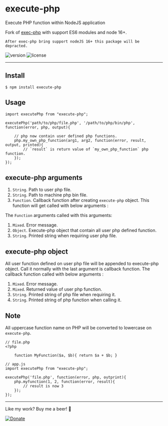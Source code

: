 execute-php
========

Execute PHP function within NodeJS application

Fork of [exec-php](https://github.com/iqbalfn/exec-php) with support ES6 modules and node 16+.

`After exec-php bring support nodeJS 16+ this package will be depracted.`

![version](https://img.shields.io/github/v/tag/jakubzasanski/execute-php?label=version)
![license](https://img.shields.io/github/license/jakubzasanski/execute-php)

---

Install
-------

    $ npm install execute-php

Usage
-----

    import executePhp from "execute-php";

    executePhp('path/to/php/file.php', '/path/to/php/bin/php', function(error, php, output){

        // php now contain user defined php functions.
        php.my_own_php_function(arg1, arg2, function(error, result, output, printed){
            // `result` is return value of `my_own_php_function` php function.
        });
    });

execute-php arguments
------------------

1. `String`. Path to user php file.
2. `String`. Path to machine php bin file.
3. `Function`. Callback function after creating `execute-php` object. This function will get called with below arguments :

The `Function` arguments called with this arguments:

1. `Mixed`. Error message.
2. `Object`. Execute-php object that contain all user php defined function.
3. `String`. Printed string when requiring user php file.

execute-php object
---------------

All user function defined on user php file will be appended to execute-php object.
Call it normally with the last argument is callback function. The callback 
function called with below arguments :

1. `Mixed`. Error message.
2. `Mixed`. Returned value of user php function.
3. `String`. Printed string of php file when requiring it.
4. `String`. Printed string of php function when calling it.


Note
----

All uppercase function name on PHP will be converted to lowercase on `execute-php`.

    // file.php
    <?php
    
        function MyFunction($a, $b){ return $a + $b; }
    
    // app.js 
    import executePhp from "execute-php";

    executePhp('file.php', function(error, php, outprint){
        php.myfunction(1, 2, function(error, result){
            // result is now 3
        });
    });
    
    
---

Like my work? Buy me a beer! 🍺

[![Donate](https://img.shields.io/badge/Donate-PayPal-blue.svg)](https://www.paypal.com/donate/?hosted_button_id=KWNT5X4DUL2AY)
